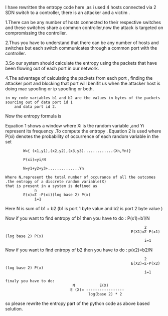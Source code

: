 I have rewritten the entropy code here ,as i used 4 hosts connected via 2 SDN switch to a controller,
there is an attacker and a victim .

1.There can be any number of hosts connected to their respective switches 
    and these switches share a common controller,now the attack is targeted on compromissing the controller.

2.Thus you have to understand that there can be any number of hosts and 
    switches but each switch communicates through a common port with the controller.

3.So our system should calculate the entropy using the packets that have been
    flowing out of each port in our network.

4.The advantage of calculating the packets from each port , 
    finding the attacker port and blocking that port will benifit us when 
    the attacker host is doing mac spoofing or ip spoofing or both.


    in my code variables b1 and b2 are the values in bytes of the packets sourcing out of data port id 1 
        and data port id 2.
Now the entropy formula is
                             
Equation  1 shows a window where Xi is the random variable ,and  Yi represent its frequency 
.To compute the entropy .
Equation 2 is used where P(xi) denotes the probability of occurrence of each random variable in the set 

			W={ (x1,y1),(x2,y2),(x3,y3).............(Xn,Yn)}

			P(xi)=yi/N

			N=y1+y2+y3+..............Yn

	Where N,represent the total number of occurance of all the outcomes .the entropy of a discrete random variable(X)
	that is present in a system is defined as 				
			     n
			E(x)=Σ -P(xi)(log base 2) P(x)
			     i=1



Here N is sum of b1 + b2 (b1 is port 1 byte value and b2 is port 2 byte value )

Now if you want to find entropy of b1 then you have to do  :
                                                            P(x1)=b1/N

                                                                  2
                                                            E(X1)=Σ-P(x1)(log base 2) P(x)
                                                                  i=1
Now if you want to find entropy of b2 then you have to do  :
                                                            p(x2)=b2/N
                                                            
                                                                  2
                                                            E(X2)=Σ-P(x2)(log base 2) P(x)
                                                                  i=1

    finaly you have to do:
                                  N           E(X)
                                 E (X)= -----------------
                                         log(base 2) * 2

so please rewrite the entropy part of the python code as above based solution.





